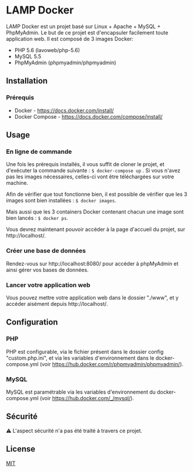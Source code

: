 # LAMP Docker 

LAMP Docker est un projet basé sur Linux + Apache + MySQL + PhpMyAdmin. Le but de ce projet est d'encapsuler facilement toute application web. Il est composé de 3 images Docker:
* PHP 5.6 (lavoweb/php-5.6)
* MySQL 5.5
* PhpMyAdmin (phpmyadmin/phpmyadmin)

## Installation

### Prérequis
* Docker - https://docs.docker.com/install/
* Docker Compose - https://docs.docker.com/compose/install/

## Usage
### En ligne de commande
Une fois les prérequis installés, il vous suffit de cloner le projet, et d'exécuter la commande suivante : 
`$ docker-compose up`
. Si vous n'avez pas les images nécessaires, celles-ci vont être téléchargées sur votre machine.

Afin de vérifier que tout fonctionne bien, il est possible de vérifier que les 3 images sont bien installées :
`$ docker images`.

Mais aussi que les 3 containers Docker contenant chacun une image sont bien lancés : 
`$ docker ps`.

Vous devrez maintenant pouvoir accéder à la page d'accueil du projet, sur http://localhost/. 

### Créer une base de données
Rendez-vous sur http://localhost:8080/ pour accéder à phpMyAdmin et ainsi gérer vos bases de données.

### Lancer votre application web
Vous pouvez mettre votre application web dans le dossier "./www", et y accéder aisément depuis http://localhost/.

## Configuration
### PHP
PHP est configurable, via le fichier présent dans le dossier config "custom.php.ini", et via les variables d'environnement dans le docker-compose.yml (voir https://hub.docker.com/r/phpmyadmin/phpmyadmin/).

### MySQL
MySQL est paramétrable via les variables d'environnement du docker-compose.yml (voir https://hub.docker.com/_/mysql/).

## Sécurité
:warning: L'aspect sécurité n'a pas été traité à travers ce projet.

## License
[MIT](https://choosealicense.com/licenses/mit/)
